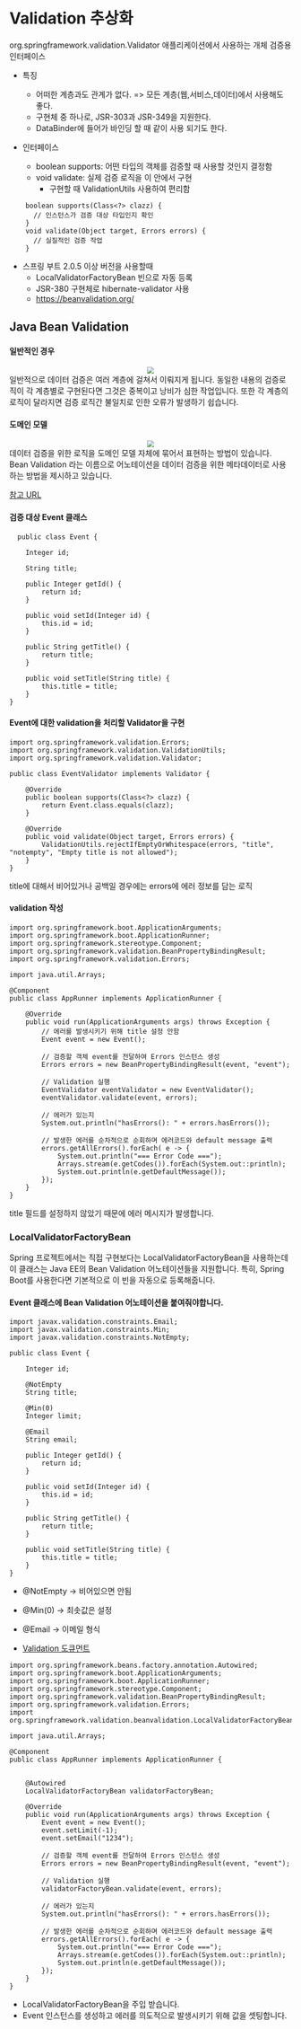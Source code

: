 # Validation 추상화
org.springframework.validation.Validator
애플리케이션에서 사용하는 개체 검증용 인터페이스

- 특징
  + 어떠한 계층과도 관계가 없다. => 모든 계층(웹,서비스,데이터)에서 사용해도 좋다.
  + 구현체 중 하나로, JSR-303과 JSR-349을 지원한다.
  + DataBinder에 들어가 바인딩 할 때 같이 사용 되기도 한다.

- 인터페이스
  + boolean supports: 어떤 타입의 객체를 검증할 때 사용할 것인지 결정함
  + void validate: 실제 검증 로직을 이 안에서 구현
    * 구현할 때 ValidationUtils 사용하여 편리함
```
    boolean supports(Class<?> clazz) {
      // 인스턴스가 검증 대상 타입인지 확인
    }
    void validate(Object target, Errors errors) {
      // 실질적인 검증 작업
    }
```
- 스프링 부트 2.0.5 이상 버전을 사용할때
  + LocalValidatorFactoryBean 빈으로 자동 등록
  + JSR-380 구현체로 hibernate-validator 사용
  + https://beanvalidation.org/

## Java Bean Validation

#### 일반적인 경우
<center><img src="../Image/bean-validation-1.PNG" style="zoom:80%;" /></center>
일반적으로 데이터 검증은 여러 계층에 걸쳐서 이뤄지게 됩니다.
동일한 내용의 검증로직이 각 계층별로 구현된다면 그것은 중복이고 낭비가 심한 작업입니다.
또한 각 계층의 로직이 달라지면 검증 로직간 불일치로 인한 오류가 발생하기 쉽습니다.

#### 도메인 모델
<center><img src="../Image/bean-validation-2.PNG" style="zoom:80%;" /></center>
데이터 검증을 위한 로직을 도메인 모델 자체에 묶어서 표현하는 방법이 있습니다.
Bean Validation 라는 이름으로 어노테이션을 데이터 검증을 위한 메타데이터로 사용하는 방법을 제시하고 있습니다.

[참고 URL](https://medium.com/@gaemi/java-%EC%99%80-spring-%EC%9D%98-validation-b5191a113f5c)

#### 검증 대상 Event 클래스
```
  public class Event {
    
    Integer id;
    
    String title;
 
    public Integer getId() {
        return id;
    }
 
    public void setId(Integer id) {
        this.id = id;
    }
 
    public String getTitle() {
        return title;
    }
 
    public void setTitle(String title) {
        this.title = title;
    }
}
```

#### Event에 대한 validation을 처리할 Validator을 구현
```
import org.springframework.validation.Errors;
import org.springframework.validation.ValidationUtils;
import org.springframework.validation.Validator;
 
public class EventValidator implements Validator {
 
    @Override
    public boolean supports(Class<?> clazz) {
        return Event.class.equals(clazz);
    }
 
    @Override
    public void validate(Object target, Errors errors) {
        ValidationUtils.rejectIfEmptyOrWhitespace(errors, "title", "notempty", "Empty title is not allowed");
    }
}
```
title에 대해서 비어있거나 공백일 경우에는 errors에 에러 정보를 담는 로직

#### validation 작성
```
import org.springframework.boot.ApplicationArguments;
import org.springframework.boot.ApplicationRunner;
import org.springframework.stereotype.Component;
import org.springframework.validation.BeanPropertyBindingResult;
import org.springframework.validation.Errors;
 
import java.util.Arrays;
 
@Component
public class AppRunner implements ApplicationRunner {
 
    @Override
    public void run(ApplicationArguments args) throws Exception {
        // 에러를 발생시키기 위해 title 설정 안함
        Event event = new Event();
 
        // 검증할 객체 event를 전달하여 Errors 인스턴스 생성
        Errors errors = new BeanPropertyBindingResult(event, "event");
 
        // Validation 실행
        EventValidator eventValidator = new EventValidator();
        eventValidator.validate(event, errors);
 
        // 에러가 있는지
        System.out.println("hasErrors(): " + errors.hasErrors());
 
        // 발생한 에러를 순차적으로 순회하며 에러코드와 default message 출력
        errors.getAllErrors().forEach( e -> {
            System.out.println("=== Error Code ===");
            Arrays.stream(e.getCodes()).forEach(System.out::println);
            System.out.println(e.getDefaultMessage());
        });
    }
}
```
title 필드를 설정하지 않았기 때문에 에러 메시지가 발생합니다.

### LocalValidatorFactoryBean
Spring 프로젝트에서는 직접 구현보다는 LocalValidatorFactoryBean을 사용하는데 이 클래스는 Java EE의 Bean Validation 어노테이션들을 지원합니다. 특히, Spring Boot를 사용한다면 기본적으로 이 빈을 자동으로 등록해줍니다.


#### Event 클래스에 Bean Validation 어노테이션을 붙여줘야합니다. 
```
import javax.validation.constraints.Email;
import javax.validation.constraints.Min;
import javax.validation.constraints.NotEmpty;
 
public class Event {
 
    Integer id;
 
    @NotEmpty
    String title;
 
    @Min(0)
    Integer limit;
 
    @Email
    String email;
 
    public Integer getId() {
        return id;
    }
 
    public void setId(Integer id) {
        this.id = id;
    }
 
    public String getTitle() {
        return title;
    }
 
    public void setTitle(String title) {
        this.title = title;
    }
}

```
- @NotEmpty -> 비어있으면 안됨
- @Min(0) -> 최솟값은 설정
- @Email -> 이메일 형식

- [Validation 도큐먼트](https://docs.jboss.org/hibernate/beanvalidation/spec/2.0/api/)

```
import org.springframework.beans.factory.annotation.Autowired;
import org.springframework.boot.ApplicationArguments;
import org.springframework.boot.ApplicationRunner;
import org.springframework.stereotype.Component;
import org.springframework.validation.BeanPropertyBindingResult;
import org.springframework.validation.Errors;
import org.springframework.validation.beanvalidation.LocalValidatorFactoryBean;
 
import java.util.Arrays;
 
@Component
public class AppRunner implements ApplicationRunner {
 
 
    @Autowired
    LocalValidatorFactoryBean validatorFactoryBean;
 
    @Override
    public void run(ApplicationArguments args) throws Exception {
        Event event = new Event();
        event.setLimit(-1);
        event.setEmail("1234");
 
        // 검증할 객체 event를 전달하여 Errors 인스턴스 생성
        Errors errors = new BeanPropertyBindingResult(event, "event");
 
        // Validation 실행
        validatorFactoryBean.validate(event, errors);
 
        // 에러가 있는지
        System.out.println("hasErrors(): " + errors.hasErrors());
 
        // 발생한 에러를 순차적으로 순회하며 에러코드와 default message 출력
        errors.getAllErrors().forEach( e -> {
            System.out.println("=== Error Code ===");
            Arrays.stream(e.getCodes()).forEach(System.out::println);
            System.out.println(e.getDefaultMessage());
        });
    }
}

```
- LocalValidatorFactoryBean을 주입 받습니다.
- Event 인스턴스를 생성하고 에러를 의도적으로 발생시키기 위해 값을 셋팅합니다.




